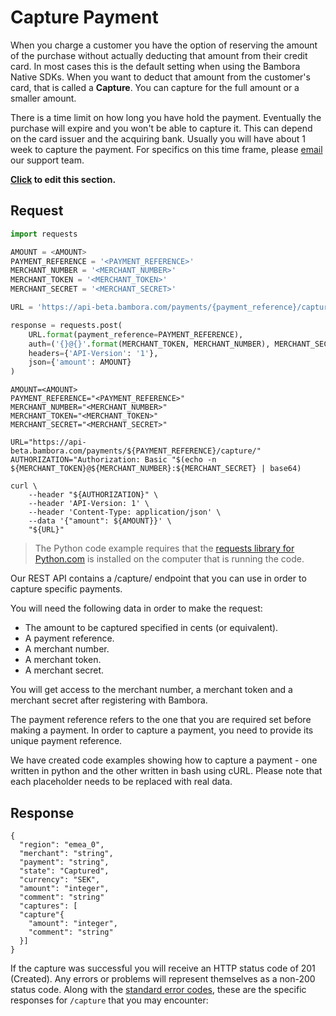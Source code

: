 # Capture Payment
When you charge a customer you have the option of reserving the amount of the purchase without actually deducting that amount from their credit card. In most cases this is the default setting when using the Bambora Native SDKs. When you want to deduct that amount from the customer's card, that is called a **Capture**. You can capture for the full amount or a smaller amount.

There is a time limit on how long you have hold the payment. Eventually the purchase will expire and you won't be able to capture it. This can depend on the card issuer and the acquiring bank. Usually you will have about 1 week to capture the payment. For specifics on this time frame, please [email](mailto:sdk@bambora.com) our support team.

**[Click](https://github.com/bambora/dev.bambora.com/blob/master/source/includes/api/_capture.md) to edit this section.**

## Request

```python
import requests

AMOUNT = <AMOUNT>
PAYMENT_REFERENCE = '<PAYMENT_REFERENCE>'
MERCHANT_NUMBER = '<MERCHANT_NUMBER>'
MERCHANT_TOKEN = '<MERCHANT_TOKEN>'
MERCHANT_SECRET = '<MERCHANT_SECRET>'

URL = 'https://api-beta.bambora.com/payments/{payment_reference}/capture/'

response = requests.post(
    URL.format(payment_reference=PAYMENT_REFERENCE),
    auth=('{}@{}'.format(MERCHANT_TOKEN, MERCHANT_NUMBER), MERCHANT_SECRET),
    headers={'API-Version': '1'},
    json={'amount': AMOUNT}
)
```

```shell
AMOUNT=<AMOUNT>
PAYMENT_REFERENCE="<PAYMENT_REFERENCE>"
MERCHANT_NUMBER="<MERCHANT_NUMBER>"
MERCHANT_TOKEN="<MERCHANT_TOKEN>"
MERCHANT_SECRET="<MERCHANT_SECRET>"
​
URL="https://api-beta.bambora.com/payments/${PAYMENT_REFERENCE}/capture/"
AUTHORIZATION="Authorization: Basic "$(echo -n ${MERCHANT_TOKEN}@${MERCHANT_NUMBER}:${MERCHANT_SECRET} | base64)​
​
curl \
    --header "${AUTHORIZATION}" \
    --header 'API-Version: 1' \
    --header 'Content-Type: application/json' \
    --data '{"amount": ${AMOUNT}}' \
    "${URL}"
```

> The Python code example requires that the [requests library for Python.com](https://github.com/kennethreitz/requests/) is installed on the computer that is running the code.

Our REST API contains a /capture/ endpoint that you can use in order to capture specific payments.

You will need the following data in order to make the request:

* The amount to be captured specified in cents (or equivalent).
* A payment reference.
* A merchant number.
* A merchant token.
* A merchant secret.

You will get access to the merchant number, a merchant token and a merchant secret after registering with Bambora.

The payment reference refers to the one that you are required set before making a payment. In order to capture a payment, you need to provide its unique payment reference.

We have created code examples showing how to capture a payment - one written in python and the other written in bash using cURL. Please note that each placeholder needs to be replaced with real data.

## Response

```Response
{
  "region": "emea_0",
  "merchant": "string",
  "payment": "string",
  "state": "Captured",
  "currency": "SEK",
  "amount": "integer",
  "comment": "string"
  "captures": [
  "capture"{
    "amount": "integer",
    "comment": "string" 
  }]
}
```

If the capture was successful you will receive an HTTP status code of 201 (Created). Any errors or problems will represent themselves as a non-200 status code. Along with the [standard error codes](./api.html#errors), these are the specific responses for `/capture` that you may encounter:
